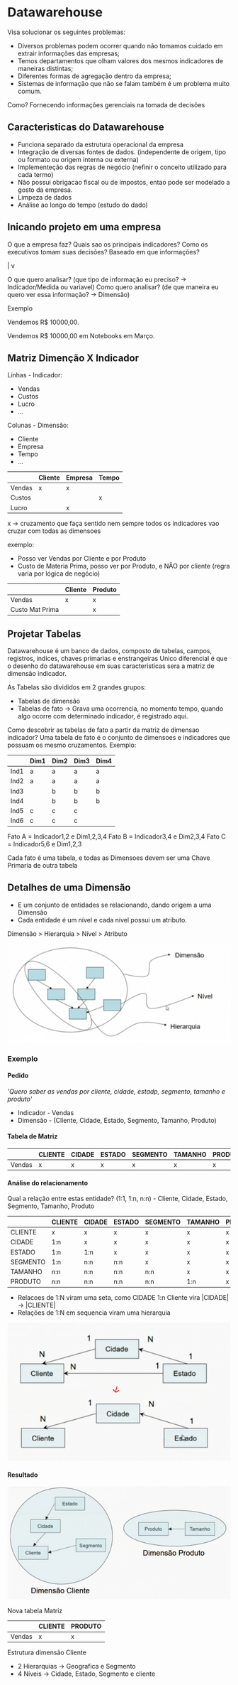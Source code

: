 # Datawarehouse

Visa solucionar os seguintes problemas:
- Diversos problemas podem ocorrer quando não tomamos cuidado em extrair informações das empresas;
- Temos departamentos que olham valores dos mesmos indicadores de maneiras distintas;
- Diferentes formas de agregação dentro da empresa;
- Sistemas de informação que não se falam também é um problema muito comum.

Como?
Fornecendo informações gerenciais na tomada de decisões

## Caracteristicas do Datawarehouse

- Funciona separado da estrutura operacional da empresa
- Integração de diversas fontes de dados. (independente de origem, tipo ou formato ou origem interna ou externa)
- Implementeção das regras de negócio (nefinir o conceito utilizado para cada termo)
- Não possui obrigacao fiscal ou de impostos, entao pode ser modelado a gosto da empresa. 
- Limpeza de dados
- Análise ao longo do tempo (estudo do dado)

## Inicando projeto em uma empresa

O que a empresa faz?
Quais sao os principais indicadores?
Como os executivos tomam suas decisões?
Baseado em que informações?

|
v

O que quero analisar? (que tipo de informação eu preciso? -> Indicador/Medida ou variavel)
Como quero analisar? (de que maneira eu quero ver essa informação? -> Dimensão)

Exemplo

Vendemos R$ 10000,00.

Vendemos R$ 10000,00 em Notebooks em Março.


## Matriz Dimenção X Indicador

Linhas - Indicador:
- Vendas
- Custos
- Lucro
- ...
  

Colunas - Dimensão:
- Cliente
- Empresa
- Tempo
- ...



|      |Cliente|Empresa|Tempo|
|---   |---    |---    |---  |
|Vendas| x     | x     |     |
|Custos|       |       |x    |
|Lucro |       | x     |     |

x -> cruzamento que faça sentido
nem sempre todos os indicadores vao cruzar com todas as dimensoes


exemplo:

- Posso ver Vendas por Cliente e por Produto
- Custo de Materia Prima, posso ver por Produto, e NÃO por cliente (regra varia por lógica de negócio)


|               |Cliente|Produto|
|---            |---    |---    |
|Vendas         | x     | x     |
|Custo Mat Prima|       | x     |


## Projetar Tabelas

Datawarehouse é um banco de dados, composto de tabelas, campos, registros, indices, chaves primarias e enstrangeiras
Unico diferencial é que o desenho do datawarehouse em suas caracteristicas sera a matriz de dimensão indicador.

As Tabelas são divididos em 2 grandes grupos:
- Tabelas de dimensão
- Tabelas de fato -> Grava uma ocorrencia, no momento tempo, quando algo ocorre com determinado indicador, é registrado aqui.


Como descobrir as tabelas de fato a partir da matriz de dimensao indicador?
Uma tabela de fato é o conjunto de dimensoes e indicadores que possuam os mesmo cruzamentos. Exemplo:


||Dim1|Dim2|Dim3|Dim4|
|---|---|---|---|---|
|Ind1|a|a|a|a|
|Ind2|a|a|a|a|
|Ind3||b|b|b|
|Ind4||b|b|b|
|Ind5|c|c|c||
|Ind6|c|c|c||


Fato A = Indicador1,2 e Dim1,2,3,4 
Fato B = Indicador3,4 e Dim2,3,4 
Fato C = Indicador5,6 e Dim1,2,3

Cada fato é uma tabela, e todas as Dimensoes devem ser uma Chave Primaria de outra tabela 


## Detalhes de uma Dimensão
- E um conjunto de entidades se relacionando, dando origem a uma Dimensão
- Cada entidade é um nível e cada nível possui um atributo.

Dimensão > Hierarquia > Nível > Atributo

![](pics/pic.jpeg)

### Exemplo

#### Pedido

*'Quero saber as vendas por cliente, cidade, estadp, segmento, tamanho e produto'*

- Indicador - Vendas
- Dimensão - (Cliente, Cidade, Estado, Segmento, Tamanho, Produto)

#### Tabela de Matriz


|      |CLIENTE|CIDADE|ESTADO|SEGMENTO|TAMANHO|PRODUTO|
|---   |---    |---   |---   |---     |---    |---    |
|Vendas| x     | x    | x    | x      | x     | x     |

#### Análise do relacionamento

Qual a relação entre estas entidade? (1:1, 1:n, n:n) - Cliente, Cidade, Estado, Segmento, Tamanho, Produto


|        |CLIENTE|CIDADE|ESTADO|SEGMENTO|TAMANHO|PRODUTO|
|---     |---    |---   |---   |---     |---    |---    |
|CLIENTE | x     | x    | x    | x      | x     | x     |
|CIDADE  | 1:n   | x    | x    | x      | x     | x     |
|ESTADO  | 1:n   | 1:n  | x    | x      | x     | x     |
|SEGMENTO| 1:n   | n:n  | n:n  | x      | x     | x     |
|TAMANHO | n:n   | n:n  | n:n  | n:n    | x     | x     |
|PRODUTO | n:n   | n:n  | n:n  | n:n    | 1:n   | x     |

- Relacoes de 1:N viram uma seta, como CIDADE 1:n Cliente vira |CIDADE| -> |CLIENTE|
- Relações de 1:N em sequencia viram uma hierarquia 

![](pics/pic2.jpeg)

#### Resultado

![](pics/pic3.jpeg)

Nova tabela Matriz

|      |CLIENTE|PRODUTO|
|---   |---    |---    |
|Vendas| x     | x     |

Estrutura dimensão Cliente
- 2 Hierarquias -> Geografica e Segmento
- 4 Níveis -> Cidade, Estado, Segmento e cliente



